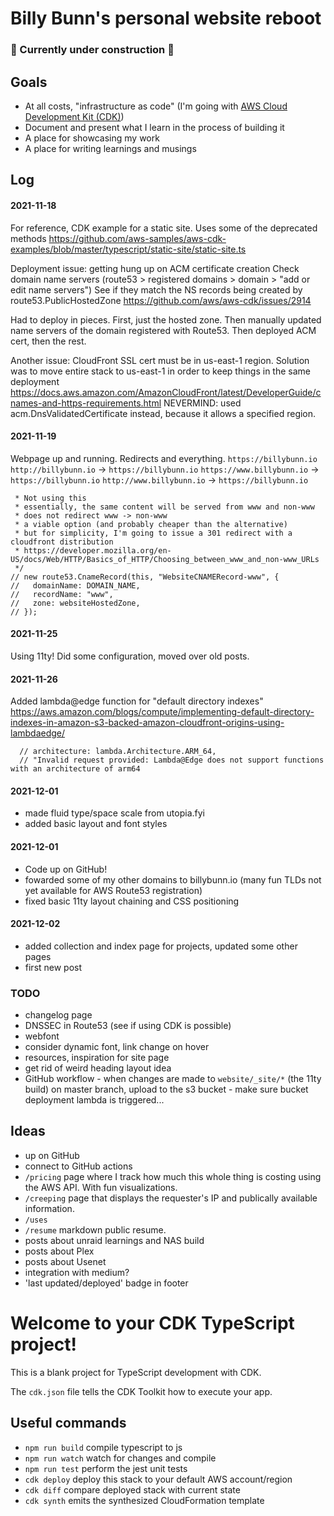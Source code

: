 # Billy Bunn's personal website reboot

### 🚧 Currently under construction 🚧

## Goals

- At all costs, "infrastructure as code" (I'm going with [AWS Cloud Development Kit (CDK)](https://aws.amazon.com/cdk/))
- Document and present what I learn in the process of building it
- A place for showcasing my work
- A place for writing learnings and musings



## Log

#### 2021-11-18
For reference, CDK example for a static site. Uses some of the deprecated methods 
https://github.com/aws-samples/aws-cdk-examples/blob/master/typescript/static-site/static-site.ts

Deployment issue: getting hung up on ACM certificate creation
Check domain name servers (route53 > registered domains > domain > "add or edit name servers")
See if they match the NS records being created by route53.PublicHostedZone
https://github.com/aws/aws-cdk/issues/2914

Had to deploy in pieces. First, just the hosted zone. 
Then manually updated name servers of the domain registered with Route53. 
Then deployed ACM cert, then the rest.

Another issue: CloudFront SSL cert must be in us-east-1 region. 
Solution was to move entire stack to us-east-1 in order to keep things in the same deployment
https://docs.aws.amazon.com/AmazonCloudFront/latest/DeveloperGuide/cnames-and-https-requirements.html
NEVERMIND: used acm.DnsValidatedCertificate instead, because it allows a specified region.

#### 2021-11-19
Webpage up and running. Redirects and everything. 
                                `https://billybunn.io`
`http://billybunn.io`       ->  `https://billybunn.io`
`https://www.billybunn.io`  ->  `https://billybunn.io`
`http://www.billybunn.io`   ->  `https://billybunn.io`

     * Not using this
     * essentially, the same content will be served from www and non-www
     * does not redirect www -> non-www
     * a viable option (and probably cheaper than the alternative)
     * but for simplicity, I'm going to issue a 301 redirect with a cloudfront distribution
     * https://developer.mozilla.org/en-US/docs/Web/HTTP/Basics_of_HTTP/Choosing_between_www_and_non-www_URLs
     */
    // new route53.CnameRecord(this, "WebsiteCNAMERecord-www", {
    //   domainName: DOMAIN_NAME,
    //   recordName: "www",
    //   zone: websiteHostedZone,
    // });

#### 2021-11-25
Using 11ty! Did some configuration, moved over old posts.

#### 2021-11-26
Added lambda@edge function for "default directory indexes" https://aws.amazon.com/blogs/compute/implementing-default-directory-indexes-in-amazon-s3-backed-amazon-cloudfront-origins-using-lambdaedge/

      // architecture: lambda.Architecture.ARM_64,
      // "Invalid request provided: Lambda@Edge does not support functions with an architecture of arm64

#### 2021-12-01
- made fluid type/space scale from utopia.fyi
- added basic layout and font styles

#### 2021-12-01
- Code up on GitHub!
- fowarded some of my other domains to billybunn.io (many fun TLDs not yet available for AWS Route53 registration)
- fixed basic 11ty layout chaining and CSS positioning

#### 2021-12-02
- added collection and index page for projects, updated some other pages
- first new post

### TODO
- changelog page
- DNSSEC in Route53 (see if using CDK is possible)
- webfont
- consider dynamic font, link change on hover
- resources, inspiration for site page
- get rid of weird heading layout idea
- GitHub workflow
      - when changes are made to `website/_site/*` (the 11ty build) on master branch, upload to the s3 bucket
      - make sure bucket deployment lambda is triggered...

## Ideas
- up on GitHub
- connect to GitHub actions
- `/pricing` page where I track how much this whole thing is costing using the AWS API. With fun visualizations.
- `/creeping` page that displays the requester's IP and publically available information.
- `/uses` 
- `/resume` markdown public resume.
- posts about unraid learnings and NAS build
- posts about Plex
- posts about Usenet
- integration with medium?
- 'last updated/deployed' badge in footer



# Welcome to your CDK TypeScript project!

This is a blank project for TypeScript development with CDK.

The `cdk.json` file tells the CDK Toolkit how to execute your app.

## Useful commands

- `npm run build` compile typescript to js
- `npm run watch` watch for changes and compile
- `npm run test` perform the jest unit tests
- `cdk deploy` deploy this stack to your default AWS account/region
- `cdk diff` compare deployed stack with current state
- `cdk synth` emits the synthesized CloudFormation template
